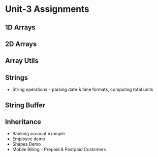 # Unit-3 Assignments

## 1D Arrays

## 2D Arrays

## Array Utils

## Strings
* String operations - parsing date & time formats, computing total units

## String Buffer

## Inheritance
* Banking account example
* Employee demo
* Shapes Demo
* Mobile Billing - Prepaid & Postpaid Customers